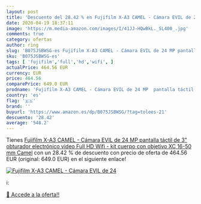 ```yaml
---
layout: post
title: 'Descuento del 28.42 % en Fujifilm X-A3 CAMEL - Cámara EVIL de 24 '
date: 2020-04-19 18:37:11
image: 'https://m.media-amazon.com/images/I/41JJ-HQwBkL._SL400_.jpg'
comments: true
category: ofertas
author: ring
slug: 'B075JSBWSG-es Fujifilm X-A3 CAMEL - Cámara EVIL de 24 MP pantalla táctil...'
sku: 'B075JSBWSG-es'
tags: [ 'fujifilm','full','hd','wifi', ]
actualPrice: 464.56 EUR
currency: EUR
price: 464.56
comparePrice: 649.0 EUR
prodname: 'Fujifilm X-A3 CAMEL - Cámara EVIL de 24 MP  pantalla táctil de 3"  obturador electrónico  video Full HD  Wifi  - kit cuerpo con objetivo XC 16-50 mm Camel'
country: 'es'
flag: '🇪🇸'
brand: ''
buyurl: 'https://www.amazon.es/dp/B075JSBWSG/?tag=tolees-21'
descuento: '28.42'
average: '548.2'
---
```


Tienes [Fujifilm X-A3 CAMEL - Cámara EVIL de 24 MP  pantalla táctil de 3"  obturador electrónico  video Full HD  Wifi  - kit cuerpo con objetivo XC 16-50 mm Camel](https://www.amazon.es/dp/B075JSBWSG/?tag=tolees-21) con un 28.42 % de descuento con precio de oferta de 464.56 EUR (original: 649.0 EUR) en el siguiente enlace!

[![Fujifilm X-A3 CAMEL - Cámara EVIL de 24 ](https://m.media-amazon.com/images/I/41JJ-HQwBkL._SL400_.jpg)](https://www.amazon.es/dp/B075JSBWSG/?tag=tolees-21)

ℹ️:


[🛒 Accede a la oferta!!](https://www.amazon.es/dp/B075JSBWSG/?tag=tolees-21)
